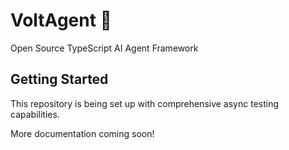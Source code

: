 # VoltAgent 🚀

Open Source TypeScript AI Agent Framework

## Getting Started

This repository is being set up with comprehensive async testing capabilities.

More documentation coming soon!

